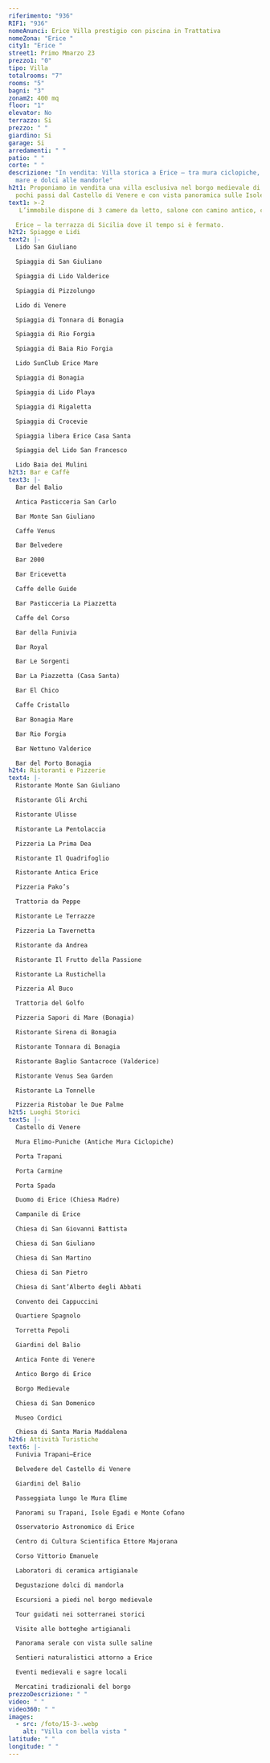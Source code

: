 ```yaml
---
riferimento: "936"
RIF1: "936"
nomeAnunci: Erice Villa prestigio con piscina in Trattativa
nomeZona: "Erice "
city1: "Erice "
street1: Primo Mmarzo 23
prezzo1: "0"
tipo: Villa
totalrooms: "7"
rooms: "5"
bagni: "3"
zonam2: 400 mq
floor: "1"
elevator: No
terrazzo: Si
prezzo: " "
giardino: Si
garage: Si
arredamenti: " "
patio: " "
corte: " "
descrizione: "In vendita: Villa storica a Erice – tra mura ciclopiche, vista sul
  mare e dolci alle mandorle"
h2t1: Proponiamo in vendita una villa esclusiva nel borgo medievale di Erice, a
  pochi passi dal Castello di Venere e con vista panoramica sulle Isole Egadi.
text1: >-2
   L’immobile dispone di 3 camere da letto, salone con camino antico, cucina abitabile in pietra, 2 bagni, cortile interno, terrazza panoramica e giardino con agrumi.

  Erice – la terrazza di Sicilia dove il tempo si è fermato.
h2t2: Spiagge e Lidi
text2: |-
  Lido San Giuliano

  Spiaggia di San Giuliano

  Spiaggia di Lido Valderice

  Spiaggia di Pizzolungo

  Lido di Venere

  Spiaggia di Tonnara di Bonagia

  Spiaggia di Rio Forgia

  Spiaggia di Baia Rio Forgia

  Lido SunClub Erice Mare

  Spiaggia di Bonagia

  Spiaggia di Lido Playa

  Spiaggia di Rigaletta

  Spiaggia di Crocevie

  Spiaggia libera Erice Casa Santa

  Spiaggia del Lido San Francesco

  Lido Baia dei Mulini
h2t3: Bar e Caffè
text3: |-
  Bar del Balio

  Antica Pasticceria San Carlo

  Bar Monte San Giuliano

  Caffe Venus

  Bar Belvedere

  Bar 2000

  Bar Ericevetta

  Caffe delle Guide

  Bar Pasticceria La Piazzetta

  Caffe del Corso

  Bar della Funivia

  Bar Royal

  Bar Le Sorgenti

  Bar La Piazzetta (Casa Santa)

  Bar El Chico

  Caffe Cristallo

  Bar Bonagia Mare

  Bar Rio Forgia

  Bar Nettuno Valderice

  Bar del Porto Bonagia
h2t4: Ristoranti e Pizzerie
text4: |-
  Ristorante Monte San Giuliano

  Ristorante Gli Archi

  Ristorante Ulisse

  Ristorante La Pentolaccia

  Pizzeria La Prima Dea

  Ristorante Il Quadrifoglio

  Ristorante Antica Erice

  Pizzeria Pako’s

  Trattoria da Peppe

  Ristorante Le Terrazze

  Pizzeria La Tavernetta

  Ristorante da Andrea

  Ristorante Il Frutto della Passione

  Ristorante La Rustichella

  Pizzeria Al Buco

  Trattoria del Golfo

  Pizzeria Sapori di Mare (Bonagia)

  Ristorante Sirena di Bonagia

  Ristorante Tonnara di Bonagia

  Ristorante Baglio Santacroce (Valderice)

  Ristorante Venus Sea Garden

  Ristorante La Tonnelle

  Pizzeria Ristobar le Due Palme
h2t5: Luoghi Storici
text5: |-
  Castello di Venere

  Mura Elimo-Puniche (Antiche Mura Ciclopiche)

  Porta Trapani

  Porta Carmine

  Porta Spada

  Duomo di Erice (Chiesa Madre)

  Campanile di Erice

  Chiesa di San Giovanni Battista

  Chiesa di San Giuliano

  Chiesa di San Martino

  Chiesa di San Pietro

  Chiesa di Sant’Alberto degli Abbati

  Convento dei Cappuccini

  Quartiere Spagnolo

  Torretta Pepoli

  Giardini del Balio

  Antica Fonte di Venere

  Antico Borgo di Erice

  Borgo Medievale

  Chiesa di San Domenico

  Museo Cordici

  Chiesa di Santa Maria Maddalena
h2t6: Attività Turistiche
text6: |-
  Funivia Trapani–Erice

  Belvedere del Castello di Venere

  Giardini del Balio

  Passeggiata lungo le Mura Elime

  Panorami su Trapani, Isole Egadi e Monte Cofano

  Osservatorio Astronomico di Erice

  Centro di Cultura Scientifica Ettore Majorana

  Corso Vittorio Emanuele

  Laboratori di ceramica artigianale

  Degustazione dolci di mandorla

  Escursioni a piedi nel borgo medievale

  Tour guidati nei sotterranei storici

  Visite alle botteghe artigianali

  Panorama serale con vista sulle saline

  Sentieri naturalistici attorno a Erice

  Eventi medievali e sagre locali

  Mercatini tradizionali del borgo
prezzoDescrizione: " "
video: " "
video360: " "
images:
  - src: /foto/15-3-.webp
    alt: "Villa con bella vista "
latitude: " "
longitude: " "
---
```

